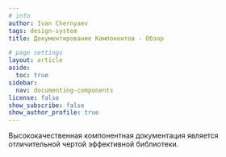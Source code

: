 ```yaml
---
# info
author: Ivan Chernyaev
tags: design-system
title: Документирование Компонентов - Обзор

# page settings
layout: article
aside:
  toc: true
sidebar:
  nav: documenting-components
license: false
show_subscribe: false
show_author_profile: true
---
```


Высококачественная компонентная документация является отличительной чертой эффективной библиотеки. 
